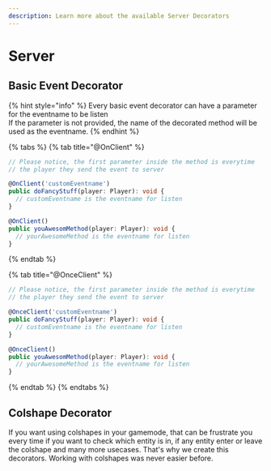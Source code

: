 ```yaml
---
description: Learn more about the available Server Decorators
---
```


# Server

## Basic Event Decorator

{% hint style="info" %}
Every basic event decorator can have a parameter for the eventname to be listen  
If the parameter is not provided, the name of the decorated method will be used as the eventname.
{% endhint %}

{% tabs %}
{% tab title="@OnClient" %}
```typescript
// Please notice, the first parameter inside the method is everytime
// the player they send the event to server

@OnClient('customEventname')
public doFancyStuff(player: Player): void {
  // customEventname is the eventname for listen
}

@OnClient()
public youAwesomMethod(player: Player): void {
  // yourAwesomeMethod is the eventname for listen
}
```
{% endtab %}

{% tab title="@OnceClient" %}
```typescript
// Please notice, the first parameter inside the method is everytime
// the player they send the event to server

@OnceClient('customEventname')
public doFancyStuff(player: Player): void {
  // customEventname is the eventname for listen
}

@OnceClient()
public youAwesomMethod(player: Player): void {
  // yourAwesomeMethod is the eventname for listen
}
```
{% endtab %}
{% endtabs %}

## Colshape Decorator

If you want using colshapes in your gamemode, that can be frustrate you every time if you want to check which entity is in, if any entity enter or leave the colshape and many more usecases. That's why we create this decorators. Working with colshapes was never easier before.

 

